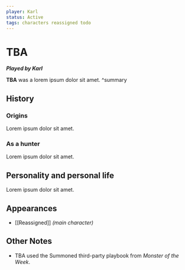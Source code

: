 ```yaml
---
player: Karl
status: Active
tags: characters reassigned todo
---
```

# TBA
***Played by Karl***

**TBA** was a lorem ipsum dolor sit amet.
^summary

## History
### Origins
Lorem ipsum dolor sit amet.

### As a hunter
Lorem ipsum dolor sit amet.

## Personality and personal life
Lorem ipsum dolor sit amet.

## Appearances
- [[Reassigned]] *(main character)*

## Other Notes
- TBA used the Summoned third-party playbook from *Monster of the Week*.
